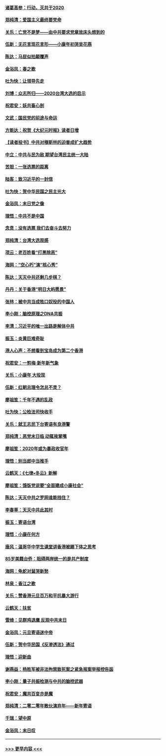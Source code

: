 #### [诸葛高参：行动，灭共于2020](../pages/nsc993/n11804120.md?t=01191502) 
#### [郑纯清：爱国主义最终要党命](../pages/nsc993/n11802197.md?t=01191502) 
#### [关乐：亡党不是梦——由中共要求党章放床头想到的](../pages/nsc993/n11802156.md?t=01191502) 
#### [伍新：无花言现花言形——小康年初哭吴花燕](../pages/nsc993/n11800044.md?t=01191502) 
#### [陈达：马屁似拍颠覆声](../pages/nsc993/n11800010.md?t=01191502) 
#### [金浴凤：春之歌](../pages/nsc993/n11797687.md?t=01191502) 
#### [吐为快：让领导先走](../pages/nsc993/n11797512.md?t=01191502) 
#### [刘博：众志所归——2020台湾大选的启示](../pages/nsc993/n11796878.md?t=01191502) 
#### [祝君安：妖共畜心剖](../pages/nsc993/n11794273.md?t=01191502) 
#### [文武：国民党的前途与命运](../pages/nsc993/n11794198.md?t=01191502) 
#### [方能达：祝贺《大纪元时报》读者日增](../pages/nsc993/n11793807.md?t=01191502) 
#### [【读者投书】中共对穆斯林的迫害成扩大趋势](../pages/nsc993/n11791371.md?t=01191502) 
#### [中立：中共与民为敌 期望台湾民主统一大陆](../pages/nsc993/n11790392.md?t=01191502) 
#### [苦胆：一张选票的距离](../pages/nsc993/n11788914.md?t=01191502) 
#### [陆客：致习近平的一封信](../pages/nsc993/n11788867.md?t=01191502) 
#### [吐为快：贺中华民国之民主光大](../pages/nsc993/n11788618.md?t=01191502) 
#### [金浴凤：末日党之像](../pages/nsc993/n11787475.md?t=01191502) 
#### [理悟：中共不是中国](../pages/nsc993/n11787463.md?t=01191502) 
#### [念贲：没有选票  我们去奋斗去努力](../pages/nsc993/n11787398.md?t=01191502) 
#### [郑纯清：台湾大选观感](../pages/nsc993/n11786210.md?t=01191502) 
#### [项云：老百姓看“打黑除恶”](../pages/nsc993/n11785398.md?t=01191502) 
#### [海网：“空心朽”演“核心秀”](../pages/nsc993/n11783874.md?t=01191502) 
#### [陈达：天灭中共还剩几步棋？](../pages/nsc993/n11783719.md?t=01191502) 
#### [丹丹：关于香港“明日大屿愿景”](../pages/nsc993/n11783273.md?t=01191502) 
#### [张林：被中共当成牲口奴役的中国人](../pages/nsc993/n11782397.md?t=01191502) 
#### [李小刚：脑控原理之DNA共振](../pages/nsc993/n11780962.md?t=01191502) 
#### [李清：习近平的唯一出路是解体中共](../pages/nsc993/n11780866.md?t=01191502) 
#### [振玉：炎黄巨难奇耻](../pages/nsc993/n11779632.md?t=01191502) 
#### [港人心声：不想看到宝岛成为第二个香港](../pages/nsc993/n11778817.md?t=01191502) 
#### [祝君安：一剪梅‧新年新气象](../pages/nsc993/n11776340.md?t=01191502) 
#### [关乐：小康年 大役现](../pages/nsc993/n11774213.md?t=01191502) 
#### [伍新：红朝总理令怎总不灵？](../pages/nsc993/n11770813.md?t=01191502) 
#### [廖祖笙：千年不遇的乱政](../pages/nsc993/n11770373.md?t=01191502) 
#### [吐为快：公检法司快收手](../pages/nsc993/n11770359.md?t=01191502) 
#### [关乐：就王志民下台寄语有良港警](../pages/nsc993/n11769903.md?t=01191502) 
#### [郑纯清：恶党末日临 动辄挨掌嘴](../pages/nsc993/n11769356.md?t=01191502) 
#### [廖祖笙：2020年或为暴政收官年](../pages/nsc993/n11768216.md?t=01191502) 
#### [理悟：别当郎中当推手](../pages/nsc993/n11768243.md?t=01191502) 
#### [云鹤天：《七律▪冬云》新解](../pages/nsc993/n11768204.md?t=01191502) 
#### [廖祖笙：饿饭党说要“全面建成小康社会”](../pages/nsc993/n11767482.md?t=01191502) 
#### [陈达：天灭中共之罗网谁能挡住？](../pages/nsc993/n11767465.md?t=01191502) 
#### [李春草：天灭中共此其时](../pages/nsc993/n11767452.md?t=01191502) 
#### [振玉：寄语台湾](../pages/nsc993/n11767432.md?t=01191502) 
#### [理悟：小康在何方](../pages/nsc993/n11767394.md?t=01191502) 
#### [唐风：温哥华中学生课堂讲香港被踢下体之思考](../pages/nsc993/n11766848.md?t=01191502) 
#### [85岁美籍台侨：阻碍两岸统一的是共产制度](../pages/nsc993/n11765043.md?t=01191502) 
#### [海网：龟蛇对鼠哭新愁](../pages/nsc993/n11764895.md?t=01191502) 
#### [林泉：香江之歌](../pages/nsc993/n11764415.md?t=01191502) 
#### [关乐：赞香港元旦百万和平抗暴大游行](../pages/nsc993/n11764382.md?t=01191502) 
#### [云鹤天：扶贫](../pages/nsc993/n11764245.md?t=01191502) 
#### [雪绮：见群鸡退鹰  反观中共末日](../pages/nsc993/n11762112.md?t=01191502) 
#### [金浴凤：元旦寄语迷中帝](../pages/nsc993/n11761788.md?t=01191502) 
#### [伍新：贺中华民国《反渗透法》通过](../pages/nsc993/n11761994.md?t=01191502) 
#### [理悟：迎新曲](../pages/nsc993/n11761152.md?t=01191502) 
#### [谢燕益：杨胜军被非法拘禁致死案之紧急报案举报控告函](../pages/nsc993/n11756134.md?t=01191502) 
#### [李小刚：量子共振检测与中共的脑控武器](../pages/nsc993/n11754518.md?t=01191502) 
#### [祝君安：魔共百变亦是魔](../pages/nsc993/n11754469.md?t=01191502) 
#### [郑纯清：二零二零年散伙演弃年——新年寄语](../pages/nsc993/n11754195.md?t=01191502) 
#### [千瑞：望中原](../pages/nsc993/n11754159.md?t=01191502) 
#### [金浴凤：末日叹](../pages/nsc993/n11752359.md?t=01191502) 

----
#### [ >>> 更早内容 <<< ](../indexes/nsc993-earlier.md)
